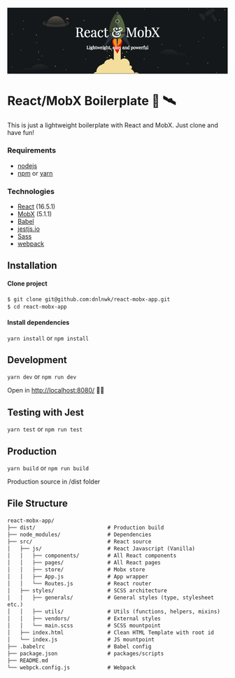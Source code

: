 ![repo-banner](https://raw.githubusercontent.com/dnlnwk/react-mobx-app/master/src/images/react-mobx-repo-image.png)

# React/MobX Boilerplate 🚀 🛰

This is just a lightweight boilerplate with React and MobX. Just clone and have fun!

### Requirements

- [nodejs](https://nodejs.org/en/)
- [npm](https://www.npmjs.com/) or [yarn](https://yarnpkg.com/)

### Technologies
- [React](https://reactjs.org/) (16.5.1)
- [MobX](https://mobx.js.org/) (5.1.1)
- [Babel](https://babeljs.io/)
- [jestjs.io](https://jestjs.io/)
- [Sass](https://sass-lang.com/)
- [webpack](https://webpack.js.org/)

## Installation

#### Clone project

```bash
$ git clone git@github.com:dnlnwk/react-mobx-app.git
$ cd react-mobx-app
```

#### Install dependencies

`yarn install` or `npm install`

## Development

`yarn dev` or `npm run dev`

Open in [http://localhost:8080/](http://localhost:8080/) 👨‍💻

## Testing with Jest

`yarn test` or `npm run test`

## Production

`yarn build` or `npm run build`

Production source in /dist folder


## File Structure

```
react-mobx-app/
├── dist/                       # Production build
├── node_modules/               # Dependencies
├── src/                        # React source
│   ├── js/                     # React Javascript (Vanilla)
│   │   ├── components/         # All React components
│   │   ├── pages/              # All React pages
│   │   ├── store/              # Mobx store
│   │   ├── App.js              # App wrapper
│   │   └── Routes.js           # React router
│   ├── styles/                 # SCSS architecture
│   │   ├── generals/           # General styles (type, stylesheet etc.)
│   │   ├── utils/              # Utils (functions, helpers, mixins)
│   │   ├── vendors/            # External styles 
│   │   └── main.scss           # SCSS mountpoint
│   ├── index.html              # Clean HTML Template with root id
│   └── index.js                # JS mountpoint
├── .babelrc                    # Babel config
├── package.json                # packages/scripts
├── README.md
└── webpck.config.js            # Webpack
```
